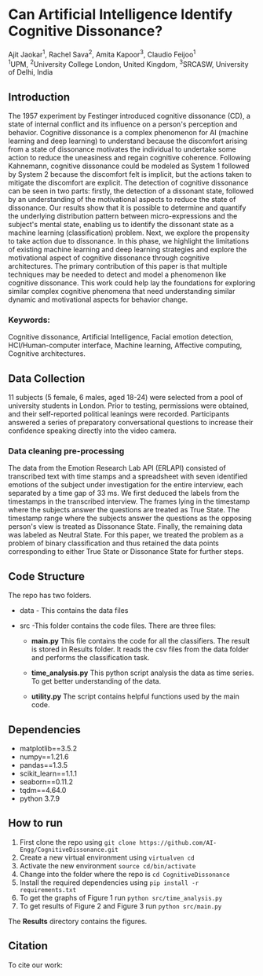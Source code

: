 # Can Artificial Intelligence Identify Cognitive Dissonance?
Ajit Jaokar<sup>1</sup>, Rachel Sava<sup>2</sup>, Amita Kapoor<sup>3</sup>, Claudio Feijoo<sup>1</sup>
<br>
<sup>1</sup>UPM, <sup>2</sup>University College London, United Kingdom, <sup>3</sup>SRCASW, University of Delhi, India



## Introduction
The 1957 experiment by Festinger introduced cognitive dissonance (CD), a state of internal conflict and its influence on a person's perception and behavior. Cognitive dissonance is a complex phenomenon for AI (machine learning and deep learning) to understand because the discomfort arising from a state of dissonance motivates the individual to undertake some action to reduce the uneasiness and regain cognitive coherence. Following Kahnemann, cognitive dissonance could be modeled as System 1 followed by System 2 because the discomfort felt is implicit, but the actions taken to mitigate the discomfort are explicit. The detection of cognitive dissonance can be seen in two parts: firstly, the detection of a dissonant state, followed by an understanding of the motivational aspects to reduce the state of dissonance. Our results show that it is possible to determine and quantify the underlying distribution pattern between micro-expressions and the subject's mental state, enabling us to identify the dissonant state as a machine learning (classification) problem. Next, we explore the propensity to take action due to dissonance. In this phase, we highlight the limitations of existing machine learning and deep learning strategies and explore the motivational aspect of cognitive dissonance through cognitive architectures. The primary contribution of this paper is that multiple techniques may be needed to detect and model a phenomenon like cognitive dissonance. This work could help lay the foundations for exploring similar complex cognitive phenomena that need understanding similar dynamic and motivational aspects for behavior change.

### Keywords: 
Cognitive dissonance, Artificial Intelligence, Facial emotion detection, HCI/Human-computer interface, Machine learning, Affective computing, Cognitive architectures.


## Data Collection

11 subjects (5 female, 6 males, aged 18-24) were selected from a pool of university students in London. Prior to testing, permissions were obtained, and their self-reported political leanings were recorded. Participants answered a series of preparatory conversational questions to increase their confidence speaking directly into the video camera. 

### Data cleaning pre-processing

The data from the Emotion Research Lab API (ERLAPI) consisted of transcribed text with time stamps and a spreadsheet with seven identified emotions of the subject under investigation for the entire interview, each separated by a time gap of 33 ms. We first deduced the labels from the timestamps in the transcribed interview. The frames lying in the timestamp where the subjects answer the questions are treated as True State. The timestamp range where the subjects answer the questions as the opposing person's view is treated as Dissonance State. Finally, the remaining data was labeled as Neutral State. For this paper, we treated the problem as a problem of binary classification and thus retained the data points corresponding to either True State or Dissonance State for further steps.


## Code Structure

The repo has two folders. 
 * data - This contains the data files
 * src -This folder contains the code files. There are three files:

    * **main.py** This file contains the code for all the classifiers. The result is stored in Results folder. It reads the csv files from the data folder and performs the classification task.

    * **time_analysis.py** This python script analysis the data as time series. To get better understanding of the data.

    * **utility.py** The script contains helpful functions used by the main code.


## Dependencies
* matplotlib==3.5.2
* numpy==1.21.6
* pandas==1.3.5
* scikit_learn==1.1.1
* seaborn==0.11.2
* tqdm==4.64.0
* python 3.7.9

## How to run

1. First clone the repo using  `git clone https://github.com/AI-Engg/CognitiveDissonance.git`
2. Create a new virtual environment using `virtualven cd` 
3. Activate the new environment `source cd/bin/activate`
4. Change into the folder where the repo is `cd CognitiveDissonance`
4. Install the required dependencies using `pip install -r requirements.txt`
5. To get the graphs of Figure 1 run `python src/time_analysis.py`
6. To get results of Figure 2 and Figure 3 run `python src/main.py`

The **Results** directory contains the figures.


## Citation

To cite our work:

 



